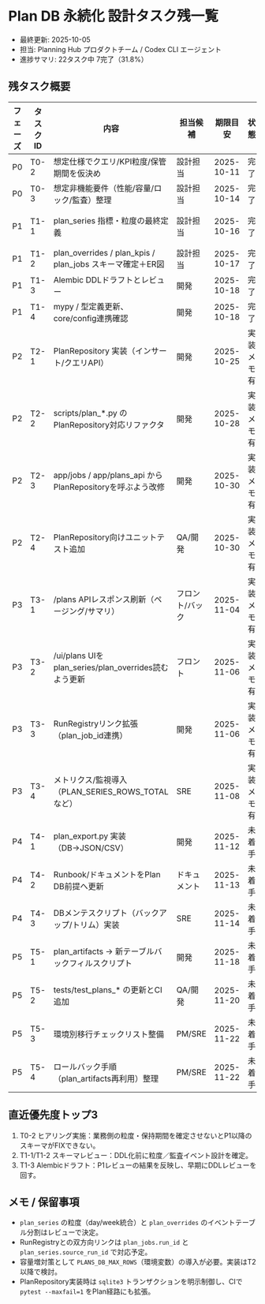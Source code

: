 # Plan DB 永続化 設計タスク残一覧

- 最終更新: 2025-10-05
- 担当: Planning Hub プロダクトチーム / Codex CLI エージェント
- 進捗サマリ: 22タスク中 7完了（31.8%）

## 残タスク概要

| フェーズ | タスクID | 内容 | 担当候補 | 期限目安 | 状態 | メモ |
| --- | --- | --- | --- | --- | --- | --- |
| P0 | T0-2 | 想定仕様でクエリ/KPI粒度/保管期間を仮決め | 設計担当 | 2025-10-11 | 完了 | `docs/plan_db_assumed_requirements.md` に想定値を記載。実運用開始時に再確認 |
| P0 | T0-3 | 想定非機能要件（性能/容量/ロック/監査）整理 | 設計担当 | 2025-10-14 | 完了 | 同上ドキュメント参照。SLO/P95等は仮値として設計へ反映 |
| P1 | T1-1 | plan_series 指標・粒度の最終定義 | 設計担当 | 2025-10-16 | 完了 | 週/月粒度・指標・メタ列を定義（docs/plan_db_persistence_plan.md:71、assumed_requirements参照） |
| P1 | T1-2 | plan_overrides / plan_kpis / plan_jobs スキーマ確定＋ER図 | 設計担当 | 2025-10-17 | 完了 | 列定義・インデックス方針を確定、イベント履歴はplan_override_eventsで管理 |
| P1 | T1-3 | Alembic DDLドラフトとレビュー | 開発 | 2025-10-18 | 完了 | DDL詳細/検証手順を策定、アップグレード・ダウングレードの流れを整理 |
| P1 | T1-4 | mypy / 型定義更新、core/config連携確認 | 開発 | 2025-10-18 | 完了 | PlanRepository I/F・TypedDict/Protocol方針・mypy/CI案を整理 |
| P2 | T2-1 | PlanRepository 実装（インサート/クエリAPI） | 開発 | 2025-10-25 | 実装メモ有 | トランザクション/バルク挿入/エラー処理案を docs/plan_db_persistence_plan.md に記載 |
| P2 | T2-2 | scripts/plan_*.py のPlanRepository対応リファクタ | 開発 | 2025-10-28 | 実装メモ有 | storage切替（db/files/both）と共通I/Oモジュール化方針を整理 |
| P2 | T2-3 | app/jobs / app/plans_api からPlanRepositoryを呼ぶよう改修 | 開発 | 2025-10-30 | 実装メモ有 | storage_mode切替とPlanRepository呼び出しフローを整理 |
| P2 | T2-4 | PlanRepository向けユニットテスト追加 | QA/開発 | 2025-10-30 | 実装メモ有 | CRUD/再実行/ロールバック/大量挿入テスト案を整理 |
| P3 | T3-1 | /plans APIレスポンス刷新（ページング/サマリ） | フロント/バック | 2025-11-04 | 実装メモ有 | includeパラメータとPlanRepository要約を追加予定 |
| P3 | T3-2 | /ui/plans UIをplan_series/plan_overrides読むよう更新 | フロント | 2025-11-06 | 実装メモ有 | Overview/DetailタブをPlanRepositoryデータで描画する方針を整理 |
| P3 | T3-3 | RunRegistryリンク拡張（plan_job_id連携） | 開発 | 2025-11-06 | 実装メモ有 | run詳細にplan_job_id/Planサマリを表示し双方向リンクを追加予定 |
| P3 | T3-4 | メトリクス/監視導入（PLAN_SERIES_ROWS_TOTAL など） | SRE | 2025-11-08 | 実装メモ有 | Prometheusメトリクス案とアラート方針を記載 |
| P4 | T4-1 | plan_export.py 実装（DB→JSON/CSV） | 開発 | 2025-11-12 | 未着手 | CLI互換の標準ツール |
| P4 | T4-2 | Runbook/ドキュメントをPlan DB前提へ更新 | ドキュメント | 2025-11-13 | 未着手 | Tutorial/RunRegistryガイド改訂 |
| P4 | T4-3 | DBメンテスクリプト（バックアップ/トリム）実装 | SRE | 2025-11-14 | 未着手 | `scripts/plan_db_maint.py` 追加 |
| P5 | T5-1 | plan_artifacts → 新テーブルバックフィルスクリプト | 開発 | 2025-11-18 | 未着手 | Dry-run/ログ/リジューム実装 |
| P5 | T5-2 | tests/test_plans_* の更新とCI追加 | QA/開発 | 2025-11-20 | 未着手 | PlanRepository経路の統合テスト |
| P5 | T5-3 | 環境別移行チェックリスト整備 | PM/SRE | 2025-11-22 | 未着手 | Dev→Stg→Prod 手順書 |
| P5 | T5-4 | ロールバック手順（plan_artifacts再利用）整理 | PM/SRE | 2025-11-22 | 未着手 | 旧構造とRunRegistry影響を文書化 |

## 直近優先度トップ3
1. T0-2 ヒアリング実施：業務側の粒度・保持期間を確定させないとP1以降のスキーマがFIXできない。
2. T1-1/T1-2 スキーマレビュー：DDL化前に粒度／監査イベント設計を確定。
3. T1-3 Alembicドラフト：P1レビューの結果を反映し、早期にDDLレビューを回す。

## メモ / 保留事項
- `plan_series` の粒度（day/week統合）と `plan_overrides` のイベントテーブル分割はレビューで決定。
- RunRegistryとの双方向リンクは `plan_jobs.run_id` と `plan_series.source_run_id` で対応予定。
- 容量増対策として `PLANS_DB_MAX_ROWS`（環境変数）の導入が必要。実装はT2以降で検討。
- PlanRepository実装時は `sqlite3` トランザクションを明示制御し、CIで `pytest --maxfail=1` をPlan経路にも拡張。
